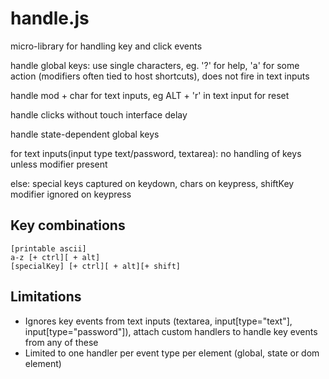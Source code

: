 # handle.js
micro-library for handling key and click events

handle global keys: use single characters, eg. '?' for help, 'a' for some action (modifiers often tied to host shortcuts), does not fire in text inputs

handle mod + char for text inputs, eg ALT + 'r' in text input for reset

handle clicks without touch interface delay

handle state-dependent global keys

for text inputs(input type text/password, textarea): no handling of keys unless modifier present

else: special keys captured on keydown, chars on keypress, shiftKey modifier ignored on keypress

## Key combinations

```
[printable ascii]
a-z [+ ctrl][ + alt]
[specialKey] [+ ctrl][ + alt][+ shift]
```
## Limitations

- Ignores key events from text inputs (textarea, input[type="text"], input[type="password"]), attach custom handlers to handle key events from any of these
- Limited to one handler per event type per element (global, state or dom element)


